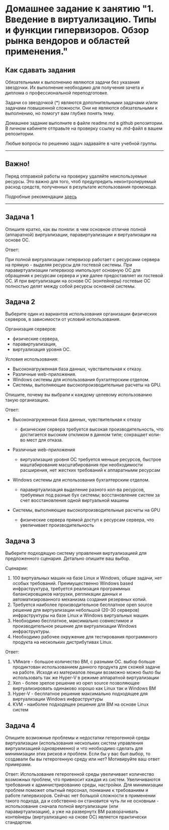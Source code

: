 
# Домашнее задание к занятию "1. Введение в виртуализацию. Типы и функции гипервизоров. Обзор рынка вендоров и областей применения."


## Как сдавать задания

Обязательными к выполнению являются задачи без указания звездочки. Их выполнение необходимо для получения зачета и диплома о профессиональной переподготовке.

Задачи со звездочкой (*) являются дополнительными задачами и/или задачами повышенной сложности. Они не являются обязательными к выполнению, но помогут вам глубже понять тему.

Домашнее задание выполните в файле readme.md в github репозитории. В личном кабинете отправьте на проверку ссылку на .md-файл в вашем репозитории.

Любые вопросы по решению задач задавайте в чате учебной группы.

---

## Важно!

Перед отправкой работы на проверку удаляйте неиспользуемые ресурсы.
Это важно для того, чтоб предупредить неконтролируемый расход средств, полученных в результате использования промокода.

Подробные рекомендации [здесь](https://github.com/netology-code/virt-homeworks/blob/virt-11/r/README.md)

---

## Задача 1

Опишите кратко, как вы поняли: в чем основное отличие полной (аппаратной) виртуализации, паравиртуализации и виртуализации на основе ОС.

Ответ:

При полной виртуализации гипервизор работает с ресурсами сервера на прямую - выделяя ресурсы для гостевой системы.
При паравиртуализации гипервизор импользует основную ОС для обращения к ресурсам сервера и уже далее предоставляет их гостевой ОС.
И при виртуализации на основе ОС (контейнеры) гостевые ОС полностью делят между собой ресурсы основной системы.


## Задача 2

Выберите один из вариантов использования организации физических серверов, в зависимости от условий использования.

Организация серверов:
- физические сервера,
- паравиртуализация,
- виртуализация уровня ОС.

Условия использования:
- Высоконагруженная база данных, чувствительная к отказу.
- Различные web-приложения.
- Windows системы для использования бухгалтерским отделом.
- Системы, выполняющие высокопроизводительные расчеты на GPU.

Опишите, почему вы выбрали к каждому целевому использованию такую организацию.

Ответ:
- Высоконагруженная база данных, чувствительная к отказу
	- физические сервера
        требуется высокая производительность, что достигается высоким откликом в данном типе;
        сокращает коли-во мест для отказа.

- Различные web-приложения
	- виртуализация уровня ОС
		требуется меньше ресурсов, быстрое маштабирование масштабирования при необходимости расширения,
        нет жестких требований к аппаратнымм ресурсам

- Windows системы для использования бухгалтерским отделом.
	- паравиртуализация
		выделение разного кол-ва ресурсов, требуемых под разные бух системы;
		восстановление систем за счет восстановления одной виртуальной машины

- Системы, выполняющие высокопроизводительные расчеты на GPU
	- физические сервера
		прямой доступ к ресурсам сервера, что увеличивает производительность


## Задача 3

Выберите подходящую систему управления виртуализацией для предложенного сценария. Детально опишите ваш выбор.

Сценарии:

1. 100 виртуальных машин на базе Linux и Windows, общие задачи, нет особых требований. Преимущественно Windows based инфраструктура, требуется реализация программных балансировщиков нагрузки, репликации данных и автоматизированного механизма создания резервных копий.
2. Требуется наиболее производительное бесплатное open source решение для виртуализации небольшой (20-30 серверов) инфраструктуры на базе Linux и Windows виртуальных машин.
3. Необходимо бесплатное, максимально совместимое и производительное решение для виртуализации Windows инфраструктуры.
4. Необходимо рабочее окружение для тестирования программного продукта на нескольких дистрибутивах Linux.


Ответ: 

1. VMware - большое количество ВМ, с разными ОС. выбор больше продиктован использованием данного продукта для схожей задаче на работе. Исходя из материалов лекции возможно можно было бы использовать так же Hyper-V в режиме аппаратной виртуализации 
2. Xen - более зрелое решение из open source позволяющее виртуализировать одинаково хорошо как Linux так и Windows ВМ 
3. Hyper-V - бесплатное решение максимально подходящее для виртуализации Windows инфраструктуры
4. KVM - наиболее подходящее решение для ВМ на основе Linux систем


## Задача 4

Опишите возможные проблемы и недостатки гетерогенной среды виртуализации (использования нескольких систем управления виртуализацией одновременно) и что необходимо сделать для минимизации этих рисков и проблем. Если бы у вас был выбор, то создавали бы вы гетерогенную среду или нет? Мотивируйте ваш ответ примерами.

Ответ:
    Использование гетерогенной среды увеличивает количество возможных проблем, что привносит каждая из систем.
    Увеличиваются требования к администрированию среды, настройки. Для минимизации проблем поможет опытный персонал, понмание к требованиям и работе гипервизоров.
    Сейчас нет большой сложности в применении такого подхода, да и собственно он становится чуть ли не основным - использование сначала полной виртуализации (или паравиртуализации), а уже на развернутх ВМ разворачивать контейнеры (виртуализацию на снове ОС) является практически стандартом.